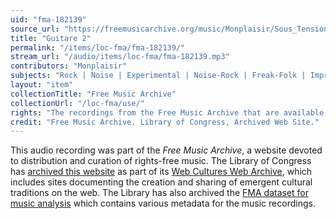 ```yaml
---
uid: "fma-182139"
source_url: "https://freemusicarchive.org/music/Monplaisir/Sous_Tensions_Original_Soundtrack/Monplaisir_-_Sous_Tensions_Soundtrack_-_12_Guitare_2"
title: "Guitare 2"
permalink: "/items/loc-fma/fma-182139/"
stream_url: "/audio/items/loc-fma/fma-182139.mp3"
contributors: "Monplaisir"
subjects: "Rock | Noise | Experimental | Noise-Rock | Freak-Folk | Improv"
layout: "item"
collectionTitle: "Free Music Archive"
collectionUrl: "/loc-fma/use/"
rights: "The recordings from the Free Music Archive that are available on Citizen DJ have a CC0 1.0 Universal License (Public Domain Dedication) which means you can copy, modify, distribute and perform the work, even for commercial purposes, all without asking permission."
credit: "Free Music Archive. Library of Congress, Archived Web Site."
---
```


This audio recording was part of the _Free Music Archive_, a website devoted to distribution and curation of rights-free music. The Library of Congress has [archived this website](https://www.loc.gov/item/lcwaN0026492/) as part of its [Web Cultures Web Archive](https://www.loc.gov/collections/web-cultures-web-archive/about-this-collection/), which includes sites documenting the creation and sharing of emergent cultural traditions on the web. The Library has also archived the [FMA dataset for music analysis](https://catalog.loc.gov/vwebv/search?searchCode=LCCN&searchArg=2018655052&searchType=1&permalink=y) which contains various metadata for the music recordings.